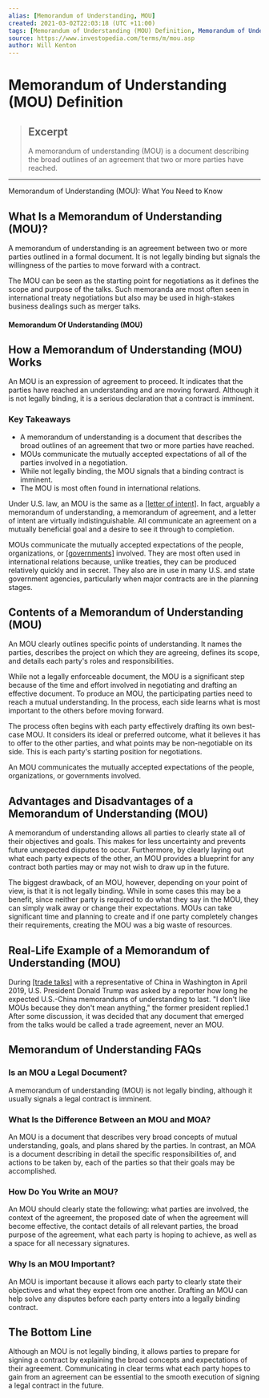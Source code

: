 ```yaml
---
alias: [Memorandum of Understanding, MOU]
created: 2021-03-02T22:03:18 (UTC +11:00)
tags: [Memorandum of Understanding (MOU) Definition, Memorandum of Understanding (MOU): What You Need to Know]
source: https://www.investopedia.com/terms/m/mou.asp
author: Will Kenton
---
```


# Memorandum of Understanding (MOU) Definition

> ## Excerpt
> A memorandum of understanding (MOU) is a document describing the broad outlines of an agreement that two or more parties have reached.

---

Memorandum of Understanding (MOU): What You Need to Know
## What Is a Memorandum of Understanding (MOU)?

A memorandum of understanding is an agreement between two or more parties outlined in a formal document. It is not legally binding but signals the willingness of the parties to move forward with a contract.

The MOU can be seen as the starting point for negotiations as it defines the scope and purpose of the talks. Such memoranda are most often seen in international treaty negotiations but also may be used in high-stakes business dealings such as merger talks.

#### Memorandum Of Understanding (MOU)

## How a Memorandum of Understanding (MOU) Works

An MOU is an expression of agreement to proceed. It indicates that the parties have reached an understanding and are moving forward. Although it is not legally binding, it is a serious declaration that a contract is imminent.

### Key Takeaways

-   A memorandum of understanding is a document that describes the broad outlines of an agreement that two or more parties have reached.
-   MOUs communicate the mutually accepted expectations of all of the parties involved in a negotiation.
-   While not legally binding, the MOU signals that a binding contract is imminent.
-   The MOU is most often found in international relations.

Under U.S. law, an MOU is the same as a [[letter of intent]](https://www.investopedia.com/terms/l/letterofintent.asp). In fact, arguably a memorandum of understanding, a memorandum of agreement, and a letter of intent are virtually indistinguishable. All communicate an agreement on a mutually beneficial goal and a desire to see it through to completion.

MOUs communicate the mutually accepted expectations of the people, organizations, or [[governments]](https://www.investopedia.com/articles/investing/102413/why-and-when-do-countries-default.asp) involved. They are most often used in international relations because, unlike treaties, they can be produced relatively quickly and in secret. They also are in use in many U.S. and state government agencies, particularly when major contracts are in the planning stages.

## Contents of a Memorandum of Understanding (MOU)

An MOU clearly outlines specific points of understanding. It names the parties, describes the project on which they are agreeing, defines its scope, and details each party's roles and responsibilities.

While not a legally enforceable document, the MOU is a significant step because of the time and effort involved in negotiating and drafting an effective document. To produce an MOU, the participating parties need to reach a mutual understanding. In the process, each side learns what is most important to the others before moving forward.

The process often begins with each party effectively drafting its own best-case MOU. It considers its ideal or preferred outcome, what it believes it has to offer to the other parties, and what points may be non-negotiable on its side. This is each party's starting position for negotiations.

An MOU communicates the mutually accepted expectations of the people, organizations, or governments involved.

## Advantages and Disadvantages of a Memorandum of Understanding (MOU)

A memorandum of understanding allows all parties to clearly state all of their objectives and goals. This makes for less uncertainty and prevents future unexpected disputes to occur. Furthermore, by clearly laying out what each party expects of the other, an MOU provides a blueprint for any contract both parties may or may not wish to draw up in the future.

The biggest drawback, of an MOU, however, depending on your point of view, is that it is not legally binding. While in some cases this may be a benefit, since neither party is required to do what they say in the MOU, they can simply walk away or change their expectations. MOUs can take significant time and planning to create and if one party completely changes their requirements, creating the MOU was a big waste of resources.

## Real-Life Example of a Memorandum of Understanding (MOU)

During [[trade talks]](https://www.investopedia.com/articles/investing/011916/brief-history-international-trade-agreements.asp) with a representative of China in Washington in April 2019, U.S. President Donald Trump was asked by a reporter how long he expected U.S.-China memorandums of understanding to last. "I don't like MOUs because they don't mean anything," the former president replied.1 After some discussion, it was decided that any document that emerged from the talks would be called a trade agreement, never an MOU.

## Memorandum of Understanding FAQs

### Is an MOU a Legal Document?

A memorandum of understanding (MOU) is not legally binding, although it usually signals a legal contract is imminent.

### What Is the Difference Between an MOU and MOA?

An MOU is a document that describes very broad concepts of mutual understanding, goals, and plans shared by the parties. In contrast, an MOA is a document describing in detail the specific responsibilities of, and actions to be taken by, each of the parties so that their goals may be accomplished.

### How Do You Write an MOU?

An MOU should clearly state the following: what parties are involved, the context of the agreement, the proposed date of when the agreement will become effective, the contact details of all relevant parties, the broad purpose of the agreement, what each party is hoping to achieve, as well as a space for all necessary signatures.

### Why Is an MOU Important?

An MOU is important because it allows each party to clearly state their objectives and what they expect from one another. Drafting an MOU can help solve any disputes before each party enters into a legally binding contract.

## The Bottom Line

Although an MOU is not legally binding, it allows parties to prepare for signing a contract by explaining the broad concepts and expectations of their agreement. Communicating in clear terms what each party hopes to gain from an agreement can be essential to the smooth execution of signing a legal contract in the future.
